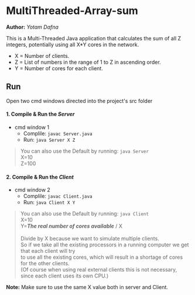 # MultiThreaded-Array-sum

**Author:** *Yotam Dafna*

This is a Multi-Threaded Java application that calculates the sum of all Z integers, potentially using all X*Y cores in the network.
* X = Number of clients.
* Z = List of numbers in the range of 1 to Z in ascending order.
* Y = Number of cores for each client.

## Run
Open two cmd windows directed into the project's src folder
#### 1. Compile & Run the ***Server***
  * cmd window 1
    * Complile: ``` javac Server.java ```
    * Run: ``` java Server X Z ```

  > You can also use the Default by running: ``` java Server ``` <br> 
  > X=10 <br>
  > Z=100
    
#### 2. Compile & Run the ***Client*** 
 * cmd window 2
   * Complile: ``` javac Client.java ```
   * Run: ``` java Client X Y ``` 

  > You can also use the Default by running: ``` java Client ``` <br> 
  > X=10 <br> 
  > Y=***The real number of cores available*** / X <br> 
  > <br>
  >  Divide by X because we want to simulate multiple clients. <br>
  >  So if we take all the existing processors in a running computer we get that each client will try <br>
  >  to use all the existing cores, which will result in a shortage of cores for the other clients. <br>
  >  (Of course when using real external clients this is not necessary, since each client uses its own CPU.)
  
**Note:** Make sure to use the same X value both in server and Client.

